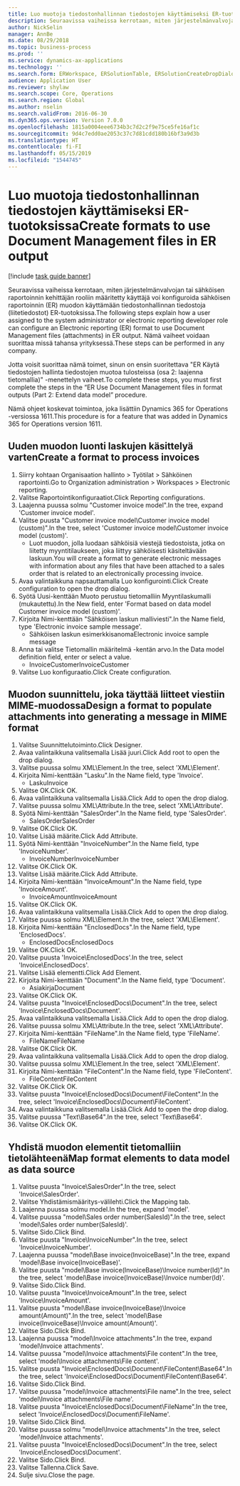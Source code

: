 ```yaml
---
title: Luo muotoja tiedostonhallinnan tiedostojen käyttämiseksi ER-tuotoksissa
description: Seuraavissa vaiheissa kerrotaan, miten järjestelmänvalvojan tai sähköisen raportoinnin kehittäjän rooliin määritetty käyttäjä voi konfiguroida sähköisen raportoinnin (ER) muodon käyttämään tiedostonhallinnan tiedostoja (liitetiedostot) ER-tuotoksissa.
author: NickSelin
manager: AnnBe
ms.date: 08/29/2018
ms.topic: business-process
ms.prod: ''
ms.service: dynamics-ax-applications
ms.technology: ''
ms.search.form: ERWorkspace, ERSolutionTable, ERSolutionCreateDropDialog, EROperationDesigner, ERComponentTypeDropDialog
audience: Application User
ms.reviewer: shylaw
ms.search.scope: Core, Operations
ms.search.region: Global
ms.author: nselin
ms.search.validFrom: 2016-06-30
ms.dyn365.ops.version: Version 7.0.0
ms.openlocfilehash: 1815a0004eee6734b3c7d2c2f9e75ce5fe16af1c
ms.sourcegitcommit: 9d4c7edd0ae2053c37c7d81cdd180b16bf3a9d3b
ms.translationtype: HT
ms.contentlocale: fi-FI
ms.lasthandoff: 05/15/2019
ms.locfileid: "1544745"
---
```

# <a name="create-formats-to-use-document-management-files-in-er-output"></a><span data-ttu-id="46d54-103">Luo muotoja tiedostonhallinnan tiedostojen käyttämiseksi ER-tuotoksissa</span><span class="sxs-lookup"><span data-stu-id="46d54-103">Create formats to use Document Management files in ER output</span></span>

[!include [task guide banner](../../includes/task-guide-banner.md)]

<span data-ttu-id="46d54-104">Seuraavissa vaiheissa kerrotaan, miten järjestelmänvalvojan tai sähköisen raportoinnin kehittäjän rooliin määritetty käyttäjä voi konfiguroida sähköisen raportoinnin (ER) muodon käyttämään tiedostonhallinnan tiedostoja (liitetiedostot) ER-tuotoksissa.</span><span class="sxs-lookup"><span data-stu-id="46d54-104">The following steps explain how a user assigned to the system administrator or electronic reporting developer role can configure an Electronic reporting (ER) format to use Document Management files (attachments) in ER output.</span></span> <span data-ttu-id="46d54-105">Nämä vaiheet voidaan suorittaa missä tahansa yrityksessä.</span><span class="sxs-lookup"><span data-stu-id="46d54-105">These steps can be performed in any company.</span></span>

<span data-ttu-id="46d54-106">Jotta voisit suorittaa nämä toimet, sinun on ensin suoritettava "ER Käytä tiedostojen hallinta tiedostojen muotoa tulosteissa (osa 2: laajenna tietomallia)" -menettelyn vaiheet.</span><span class="sxs-lookup"><span data-stu-id="46d54-106">To complete these steps, you must first complete the steps in the “ER Use Document Management files in format outputs (Part 2: Extend data model” procedure.</span></span>

<span data-ttu-id="46d54-107">Nämä ohjeet koskevat toimintoa, joka lisättiin Dynamics 365 for Operations -versiossa 1611.</span><span class="sxs-lookup"><span data-stu-id="46d54-107">This procedure is for a feature that was added in Dynamics 365 for Operations version 1611.</span></span>


## <a name="create-a-format-to-process-invoices"></a><span data-ttu-id="46d54-108">Uuden muodon luonti laskujen käsittelyä varten</span><span class="sxs-lookup"><span data-stu-id="46d54-108">Create a format to process invoices</span></span>
1. <span data-ttu-id="46d54-109">Siirry kohtaan Organisaation hallinto > Työtilat > Sähköinen raportointi.</span><span class="sxs-lookup"><span data-stu-id="46d54-109">Go to Organization administration > Workspaces > Electronic reporting.</span></span>
2. <span data-ttu-id="46d54-110">Valitse Raportointikonfiguraatiot.</span><span class="sxs-lookup"><span data-stu-id="46d54-110">Click Reporting configurations.</span></span>
3. <span data-ttu-id="46d54-111">Laajenna puussa solmu "Customer invoice model".</span><span class="sxs-lookup"><span data-stu-id="46d54-111">In the tree, expand 'Customer invoice model'.</span></span>
4. <span data-ttu-id="46d54-112">Valitse puusta "Customer invoice model\Customer invoice model (custom)".</span><span class="sxs-lookup"><span data-stu-id="46d54-112">In the tree, select 'Customer invoice model\Customer invoice model (custom)'.</span></span>
    * <span data-ttu-id="46d54-113">Luot muodon, jolla luodaan sähköisiä viestejä tiedostoista, jotka on liitetty myyntitilaukseen, joka liittyy sähköisesti käsiteltävään laskuun.</span><span class="sxs-lookup"><span data-stu-id="46d54-113">You will create a format to generate electronic messages with information about any files that have been attached to a sales order that is related to an electronically processing invoice.</span></span>  
5. <span data-ttu-id="46d54-114">Avaa valintaikkuna napsauttamalla Luo konfigurointi.</span><span class="sxs-lookup"><span data-stu-id="46d54-114">Click Create configuration to open the drop dialog.</span></span>
6. <span data-ttu-id="46d54-115">Syötä Uusi-kenttään Muoto perustuu tietomalliin Myyntilaskumalli (mukautettu).</span><span class="sxs-lookup"><span data-stu-id="46d54-115">In the New field, enter 'Format based on data model Customer invoice model (custom)'.</span></span>
7. <span data-ttu-id="46d54-116">Kirjoita Nimi-kenttään "Sähköisen laskun malliviesti".</span><span class="sxs-lookup"><span data-stu-id="46d54-116">In the Name field, type 'Electronic invoice sample message'.</span></span>
    * <span data-ttu-id="46d54-117">Sähköisen laskun esimerkkisanoma</span><span class="sxs-lookup"><span data-stu-id="46d54-117">Electronic invoice sample message</span></span>  
8. <span data-ttu-id="46d54-118">Anna tai valitse Tietomallin määritelmä -kentän arvo.</span><span class="sxs-lookup"><span data-stu-id="46d54-118">In the Data model definition field, enter or select a value.</span></span>
    * <span data-ttu-id="46d54-119">InvoiceCustomer</span><span class="sxs-lookup"><span data-stu-id="46d54-119">InvoiceCustomer</span></span>  
9. <span data-ttu-id="46d54-120">Valitse Luo konfiguraatio.</span><span class="sxs-lookup"><span data-stu-id="46d54-120">Click Create configuration.</span></span>

## <a name="design-a-format-to-populate-attachments-into-generating-a-message-in-mime-format"></a><span data-ttu-id="46d54-121">Muodon suunnittelu, joka täyttää liitteet viestiin MIME-muodossa</span><span class="sxs-lookup"><span data-stu-id="46d54-121">Design a format to populate attachments into generating a message in MIME format</span></span>
1. <span data-ttu-id="46d54-122">Valitse Suunnittelutoiminto.</span><span class="sxs-lookup"><span data-stu-id="46d54-122">Click Designer.</span></span>
2. <span data-ttu-id="46d54-123">Avaa valintaikkuna valitsemalla Lisää juuri.</span><span class="sxs-lookup"><span data-stu-id="46d54-123">Click Add root to open the drop dialog.</span></span>
3. <span data-ttu-id="46d54-124">Valitse puussa solmu XML\Element.</span><span class="sxs-lookup"><span data-stu-id="46d54-124">In the tree, select 'XML\Element'.</span></span>
4. <span data-ttu-id="46d54-125">Kirjoita Nimi-kenttään "Lasku".</span><span class="sxs-lookup"><span data-stu-id="46d54-125">In the Name field, type 'Invoice'.</span></span>
    * <span data-ttu-id="46d54-126">Lasku</span><span class="sxs-lookup"><span data-stu-id="46d54-126">Invoice</span></span>  
5. <span data-ttu-id="46d54-127">Valitse OK.</span><span class="sxs-lookup"><span data-stu-id="46d54-127">Click OK.</span></span>
6. <span data-ttu-id="46d54-128">Avaa valintaikkuna valitsemalla Lisää.</span><span class="sxs-lookup"><span data-stu-id="46d54-128">Click Add to open the drop dialog.</span></span>
7. <span data-ttu-id="46d54-129">Valitse puussa solmu XML\Attribute.</span><span class="sxs-lookup"><span data-stu-id="46d54-129">In the tree, select 'XML\Attribute'.</span></span>
8. <span data-ttu-id="46d54-130">Syötä Nimi-kenttään "SalesOrder".</span><span class="sxs-lookup"><span data-stu-id="46d54-130">In the Name field, type 'SalesOrder'.</span></span>
    * <span data-ttu-id="46d54-131">SalesOrder</span><span class="sxs-lookup"><span data-stu-id="46d54-131">SalesOrder</span></span>  
9. <span data-ttu-id="46d54-132">Valitse OK.</span><span class="sxs-lookup"><span data-stu-id="46d54-132">Click OK.</span></span>
10. <span data-ttu-id="46d54-133">Valitse Lisää määrite.</span><span class="sxs-lookup"><span data-stu-id="46d54-133">Click Add Attribute.</span></span>
11. <span data-ttu-id="46d54-134">Syötä Nimi-kenttään "InvoiceNumber".</span><span class="sxs-lookup"><span data-stu-id="46d54-134">In the Name field, type 'InvoiceNumber'.</span></span>
    * <span data-ttu-id="46d54-135">InvoiceNumber</span><span class="sxs-lookup"><span data-stu-id="46d54-135">InvoiceNumber</span></span>  
12. <span data-ttu-id="46d54-136">Valitse OK.</span><span class="sxs-lookup"><span data-stu-id="46d54-136">Click OK.</span></span>
13. <span data-ttu-id="46d54-137">Valitse Lisää määrite.</span><span class="sxs-lookup"><span data-stu-id="46d54-137">Click Add Attribute.</span></span>
14. <span data-ttu-id="46d54-138">Kirjoita Nimi-kenttään "InvoiceAmount".</span><span class="sxs-lookup"><span data-stu-id="46d54-138">In the Name field, type 'InvoiceAmount'.</span></span>
    * <span data-ttu-id="46d54-139">InvoiceAmount</span><span class="sxs-lookup"><span data-stu-id="46d54-139">InvoiceAmount</span></span>  
15. <span data-ttu-id="46d54-140">Valitse OK.</span><span class="sxs-lookup"><span data-stu-id="46d54-140">Click OK.</span></span>
16. <span data-ttu-id="46d54-141">Avaa valintaikkuna valitsemalla Lisää.</span><span class="sxs-lookup"><span data-stu-id="46d54-141">Click Add to open the drop dialog.</span></span>
17. <span data-ttu-id="46d54-142">Valitse puussa solmu XML\Element.</span><span class="sxs-lookup"><span data-stu-id="46d54-142">In the tree, select 'XML\Element'.</span></span>
18. <span data-ttu-id="46d54-143">Kirjoita Nimi-kenttään "EnclosedDocs".</span><span class="sxs-lookup"><span data-stu-id="46d54-143">In the Name field, type 'EnclosedDocs'.</span></span>
    * <span data-ttu-id="46d54-144">EnclosedDocs</span><span class="sxs-lookup"><span data-stu-id="46d54-144">EnclosedDocs</span></span>  
19. <span data-ttu-id="46d54-145">Valitse OK.</span><span class="sxs-lookup"><span data-stu-id="46d54-145">Click OK.</span></span>
20. <span data-ttu-id="46d54-146">Valitse puusta 'Invoice\EnclosedDocs'.</span><span class="sxs-lookup"><span data-stu-id="46d54-146">In the tree, select 'Invoice\EnclosedDocs'.</span></span>
21. <span data-ttu-id="46d54-147">Valitse Lisää elementti.</span><span class="sxs-lookup"><span data-stu-id="46d54-147">Click Add Element.</span></span>
22. <span data-ttu-id="46d54-148">Kirjoita Nimi-kenttään "Document".</span><span class="sxs-lookup"><span data-stu-id="46d54-148">In the Name field, type 'Document'.</span></span>
    * <span data-ttu-id="46d54-149">Asiakirja</span><span class="sxs-lookup"><span data-stu-id="46d54-149">Document</span></span>  
23. <span data-ttu-id="46d54-150">Valitse OK.</span><span class="sxs-lookup"><span data-stu-id="46d54-150">Click OK.</span></span>
24. <span data-ttu-id="46d54-151">Valitse puusta "Invoice\EnclosedDocs\Document".</span><span class="sxs-lookup"><span data-stu-id="46d54-151">In the tree, select 'Invoice\EnclosedDocs\Document'.</span></span>
25. <span data-ttu-id="46d54-152">Avaa valintaikkuna valitsemalla Lisää.</span><span class="sxs-lookup"><span data-stu-id="46d54-152">Click Add to open the drop dialog.</span></span>
26. <span data-ttu-id="46d54-153">Valitse puussa solmu XML\Attribute.</span><span class="sxs-lookup"><span data-stu-id="46d54-153">In the tree, select 'XML\Attribute'.</span></span>
27. <span data-ttu-id="46d54-154">Kirjoita Nimi-kenttään "FileName".</span><span class="sxs-lookup"><span data-stu-id="46d54-154">In the Name field, type 'FileName'.</span></span>
    * <span data-ttu-id="46d54-155">FileName</span><span class="sxs-lookup"><span data-stu-id="46d54-155">FileName</span></span>  
28. <span data-ttu-id="46d54-156">Valitse OK.</span><span class="sxs-lookup"><span data-stu-id="46d54-156">Click OK.</span></span>
29. <span data-ttu-id="46d54-157">Avaa valintaikkuna valitsemalla Lisää.</span><span class="sxs-lookup"><span data-stu-id="46d54-157">Click Add to open the drop dialog.</span></span>
30. <span data-ttu-id="46d54-158">Valitse puussa solmu XML\Element.</span><span class="sxs-lookup"><span data-stu-id="46d54-158">In the tree, select 'XML\Element'.</span></span>
31. <span data-ttu-id="46d54-159">Kirjoita Nimi-kenttään "FileContent".</span><span class="sxs-lookup"><span data-stu-id="46d54-159">In the Name field, type 'FileContent'.</span></span>
    * <span data-ttu-id="46d54-160">FileContent</span><span class="sxs-lookup"><span data-stu-id="46d54-160">FileContent</span></span>  
32. <span data-ttu-id="46d54-161">Valitse OK.</span><span class="sxs-lookup"><span data-stu-id="46d54-161">Click OK.</span></span>
33. <span data-ttu-id="46d54-162">Valitse puusta "Invoice\EnclosedDocs\Document\FileContent".</span><span class="sxs-lookup"><span data-stu-id="46d54-162">In the tree, select 'Invoice\EnclosedDocs\Document\FileContent'.</span></span>
34. <span data-ttu-id="46d54-163">Avaa valintaikkuna valitsemalla Lisää.</span><span class="sxs-lookup"><span data-stu-id="46d54-163">Click Add to open the drop dialog.</span></span>
35. <span data-ttu-id="46d54-164">Valitse puussa "Text\Base64".</span><span class="sxs-lookup"><span data-stu-id="46d54-164">In the tree, select 'Text\Base64'.</span></span>
36. <span data-ttu-id="46d54-165">Valitse OK.</span><span class="sxs-lookup"><span data-stu-id="46d54-165">Click OK.</span></span>

## <a name="map-format-elements-to-data-model-as-data-source"></a><span data-ttu-id="46d54-166">Yhdistä muodon elementit tietomalliin tietolähteenä</span><span class="sxs-lookup"><span data-stu-id="46d54-166">Map format elements to data model as data source</span></span>
1. <span data-ttu-id="46d54-167">Valitse puusta "Invoice\SalesOrder".</span><span class="sxs-lookup"><span data-stu-id="46d54-167">In the tree, select 'Invoice\SalesOrder'.</span></span>
2. <span data-ttu-id="46d54-168">Valitse Yhdistämismääritys-välilehti.</span><span class="sxs-lookup"><span data-stu-id="46d54-168">Click the Mapping tab.</span></span>
3. <span data-ttu-id="46d54-169">Laajenna puussa solmu model.</span><span class="sxs-lookup"><span data-stu-id="46d54-169">In the tree, expand 'model'.</span></span>
4. <span data-ttu-id="46d54-170">Valitse puussa "model\Sales order number(SalesId)".</span><span class="sxs-lookup"><span data-stu-id="46d54-170">In the tree, select 'model\Sales order number(SalesId)'.</span></span>
5. <span data-ttu-id="46d54-171">Valitse Sido.</span><span class="sxs-lookup"><span data-stu-id="46d54-171">Click Bind.</span></span>
6. <span data-ttu-id="46d54-172">Valitse puusta "Invoice\InvoiceNumber".</span><span class="sxs-lookup"><span data-stu-id="46d54-172">In the tree, select 'Invoice\InvoiceNumber'.</span></span>
7. <span data-ttu-id="46d54-173">Laajenna puussa "model\Base invoice(InvoiceBase)".</span><span class="sxs-lookup"><span data-stu-id="46d54-173">In the tree, expand 'model\Base invoice(InvoiceBase)'.</span></span>
8. <span data-ttu-id="46d54-174">Valitse puusta "model\Base invoice(InvoiceBase)\Invoice number(Id)".</span><span class="sxs-lookup"><span data-stu-id="46d54-174">In the tree, select 'model\Base invoice(InvoiceBase)\Invoice number(Id)'.</span></span>
9. <span data-ttu-id="46d54-175">Valitse Sido.</span><span class="sxs-lookup"><span data-stu-id="46d54-175">Click Bind.</span></span>
10. <span data-ttu-id="46d54-176">Valitse puusta "Invoice\InvoiceAmount".</span><span class="sxs-lookup"><span data-stu-id="46d54-176">In the tree, select 'Invoice\InvoiceAmount'.</span></span>
11. <span data-ttu-id="46d54-177">Valitse puusta "model\Base invoice(InvoiceBase)\Invoice amount(Amount)".</span><span class="sxs-lookup"><span data-stu-id="46d54-177">In the tree, select 'model\Base invoice(InvoiceBase)\Invoice amount(Amount)'.</span></span>
12. <span data-ttu-id="46d54-178">Valitse Sido.</span><span class="sxs-lookup"><span data-stu-id="46d54-178">Click Bind.</span></span>
13. <span data-ttu-id="46d54-179">Laajenna puussa "model\Invoice attachments".</span><span class="sxs-lookup"><span data-stu-id="46d54-179">In the tree, expand 'model\Invoice attachments'.</span></span>
14. <span data-ttu-id="46d54-180">Valitse puussa "model\Invoice attachments\File content".</span><span class="sxs-lookup"><span data-stu-id="46d54-180">In the tree, select 'model\Invoice attachments\File content'.</span></span>
15. <span data-ttu-id="46d54-181">Valitse puusta "Invoice\EnclosedDocs\Document\FileContent\Base64".</span><span class="sxs-lookup"><span data-stu-id="46d54-181">In the tree, select 'Invoice\EnclosedDocs\Document\FileContent\Base64'.</span></span>
16. <span data-ttu-id="46d54-182">Valitse Sido.</span><span class="sxs-lookup"><span data-stu-id="46d54-182">Click Bind.</span></span>
17. <span data-ttu-id="46d54-183">Valitse puussa "model\Invoice attachments\File name".</span><span class="sxs-lookup"><span data-stu-id="46d54-183">In the tree, select 'model\Invoice attachments\File name'.</span></span>
18. <span data-ttu-id="46d54-184">Valitse puusta "Invoice\EnclosedDocs\Document\FileName".</span><span class="sxs-lookup"><span data-stu-id="46d54-184">In the tree, select 'Invoice\EnclosedDocs\Document\FileName'.</span></span>
19. <span data-ttu-id="46d54-185">Valitse Sido.</span><span class="sxs-lookup"><span data-stu-id="46d54-185">Click Bind.</span></span>
20. <span data-ttu-id="46d54-186">Valitse puussa solmu "model\Invoice attachments".</span><span class="sxs-lookup"><span data-stu-id="46d54-186">In the tree, select 'model\Invoice attachments'.</span></span>
21. <span data-ttu-id="46d54-187">Valitse puusta "Invoice\EnclosedDocs\Document".</span><span class="sxs-lookup"><span data-stu-id="46d54-187">In the tree, select 'Invoice\EnclosedDocs\Document'.</span></span>
22. <span data-ttu-id="46d54-188">Valitse Sido.</span><span class="sxs-lookup"><span data-stu-id="46d54-188">Click Bind.</span></span>
23. <span data-ttu-id="46d54-189">Valitse Tallenna.</span><span class="sxs-lookup"><span data-stu-id="46d54-189">Click Save.</span></span>
24. <span data-ttu-id="46d54-190">Sulje sivu.</span><span class="sxs-lookup"><span data-stu-id="46d54-190">Close the page.</span></span>

